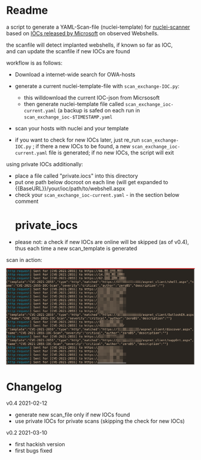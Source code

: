 
# Readme

a script to generate a YAML-Scan-file (nuclei-template) for 
[nuclei-scanner](https://github.com/projectdiscovery/nuclei) 
based on [IOCs released by Microsoft](https://twitter.com/tanmayg/status/1369125158481399809)
on observed Webshells.

the scanfile will detect implanted webshells, if known so far as IOC,  
and can update the scanfile if new IOCs are found


workflow is as follows:

- Download a internet-wide search for OWA-hosts
- generate a current nuclei-template-file with `scan_exchange-IOC.py`:
    - this willdownload the current IOC-json from Micrsosoft
    - then generate nuclei-template file called `scan_exchange_ioc-current.yaml` (a backup is safed on each run in `scan_exchange_ioc-$TIMESTAMP.yaml`

- scan your hosts with nuclei and your template 
- if you want to check for new IOCs later, just re_run `scan_exchange-IOC.py` ; if there a new IOCs to be found, a new `scan_exchange_ioc-current.yaml`
  file is generated; if no new IOCs, the script will exit
  

using private IOCs additionally:
- place a file called "private.iocs" into this directory
- put one path below docroot on each line (will get expanded to {{BaseURL}}/your/ioc/path/to/webshell.aspx
- check your `scan_exchange_ioc-current.yaml` - in the section below comment 
  # private_iocs
- please not: a check if new IOCs are online will be skipped (as of v0.4), thus each time a new scan_template is generated 

  

scan in action:

![scan in action](scanning.png)




# Changelog

v0.4 2021-02-12 
  - generate new scan_file only if new IOCs found
  - use private IOCs for private scans (skipping the check for new IOCs)
  

v0.2 2021-03-10 
  - first hackish version
  - first bugs fixed
